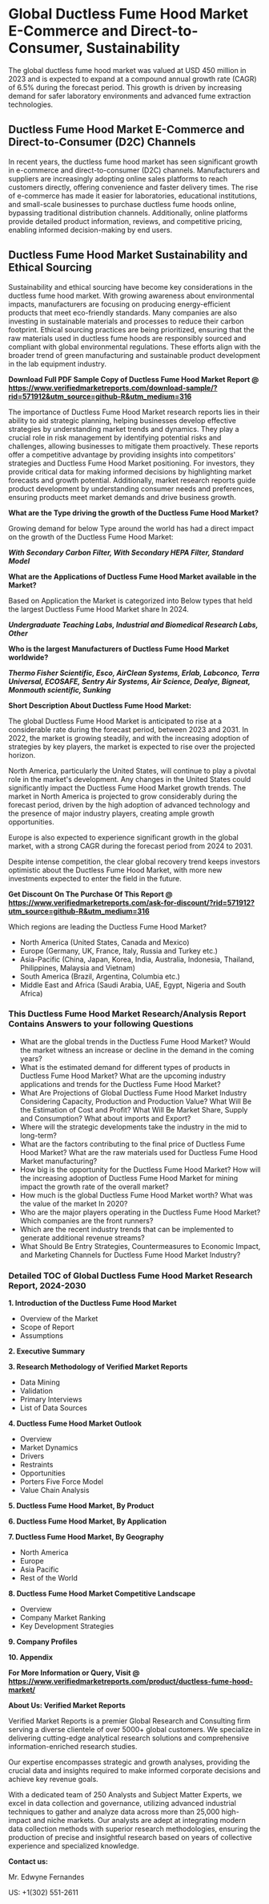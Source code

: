 <h1>Global Ductless Fume Hood Market E-Commerce and Direct-to-Consumer, Sustainability</h1><p class=""><p>The global ductless fume hood market was valued at USD 450 million in 2023 and is expected to expand at a compound annual growth rate (CAGR) of 6.5% during the forecast period. This growth is driven by increasing demand for safer laboratory environments and advanced fume extraction technologies.</p><h2>Ductless Fume Hood Market E-Commerce and Direct-to-Consumer (D2C) Channels</h2><p>In recent years, the ductless fume hood market has seen significant growth in e-commerce and direct-to-consumer (D2C) channels. Manufacturers and suppliers are increasingly adopting online sales platforms to reach customers directly, offering convenience and faster delivery times. The rise of e-commerce has made it easier for laboratories, educational institutions, and small-scale businesses to purchase ductless fume hoods online, bypassing traditional distribution channels. Additionally, online platforms provide detailed product information, reviews, and competitive pricing, enabling informed decision-making by end users.</p><h2>Ductless Fume Hood Market Sustainability and Ethical Sourcing</h2><p>Sustainability and ethical sourcing have become key considerations in the ductless fume hood market. With growing awareness about environmental impacts, manufacturers are focusing on producing energy-efficient products that meet eco-friendly standards. Many companies are also investing in sustainable materials and processes to reduce their carbon footprint. Ethical sourcing practices are being prioritized, ensuring that the raw materials used in ductless fume hoods are responsibly sourced and compliant with global environmental regulations. These efforts align with the broader trend of green manufacturing and sustainable product development in the lab equipment industry.</p></p><p class=""><strong>Download Full PDF Sample Copy of Ductless Fume Hood Market Report @ <a href="https://www.verifiedmarketreports.com/download-sample/?rid=571912&utm_source=github-R&utm_medium=316" target="_blank">https://www.verifiedmarketreports.com/download-sample/?rid=571912&utm_source=github-R&utm_medium=316</a></strong></p><p>The importance of&nbsp;Ductless Fume Hood Market research reports lies in their ability to aid strategic planning, helping businesses develop effective strategies by understanding market trends and dynamics. They play a crucial role in risk management by identifying potential risks and challenges, allowing businesses to mitigate them proactively. These reports offer a competitive advantage by providing insights into competitors' strategies and Ductless Fume Hood Market positioning. For investors, they provide critical data for making informed decisions by highlighting market forecasts and growth potential. Additionally, market research reports guide product development by understanding consumer needs and preferences, ensuring products meet market demands and drive business growth.</p><p><strong>What are the&nbsp;Type driving the growth of the Ductless Fume Hood Market?</strong></p><p id="" class="">Growing demand for below Type around the world has had a direct impact on the growth of the Ductless Fume Hood Market:</p><p class=""><em><strong>With Secondary Carbon Filter, With Secondary HEPA Filter, Standard Model</strong></em></p><p class=""><strong>What are the&nbsp;Applications&nbsp;of Ductless Fume Hood Market available in the Market?</strong></p><p id="" class="">Based on Application the Market is categorized into Below types that held the largest Ductless Fume Hood Market share In 2024.</p><p class=""><em><strong>Undergraduate Teaching Labs, Industrial and Biomedical Research Labs, Other</strong></em></p><p class=""><strong>Who is the largest Manufacturers of Ductless Fume Hood Market worldwide?</strong></p><p><em><strong>Thermo Fisher Scientific, Esco, AirClean Systems, Erlab, Labconco, Terra Universal, ECOSAFE, Sentry Air Systems, Air Science, Dealye, Bigneat, Monmouth scientific, Sunking</strong></em></p><p id="" class=""><strong>Short Description About Ductless Fume Hood Market:</strong></p><p>The global Ductless Fume Hood Market is anticipated to rise at a considerable rate during the forecast period, between 2023 and 2031. In 2022, the market is growing steadily, and with the increasing adoption of strategies by key players, the market is expected to rise over the projected horizon.</p><p>North America, particularly the United States, will continue to play a pivotal role in the market's development. Any changes in the United States could significantly impact the Ductless Fume Hood Market growth trends. The market in North America is projected to grow considerably during the forecast period, driven by the high adoption of advanced technology and the presence of major industry players, creating ample growth opportunities.</p><p>Europe is also expected to experience significant growth in the global market, with a strong CAGR during the forecast period from 2024 to 2031.</p><p>Despite intense competition, the clear global recovery trend keeps investors optimistic about the Ductless Fume Hood Market, with more new investments expected to enter the field in the future.</p><p id="" class=""><strong>Get Discount On The Purchase Of This Report @ <a href="https://www.verifiedmarketreports.com/ask-for-discount/?rid=571912?utm_source=github-R&utm_medium=316" target="_blank">https://www.verifiedmarketreports.com/ask-for-discount/?rid=571912?utm_source=github-R&utm_medium=316</a></strong></p><p class="">Which regions are leading the Ductless Fume Hood Market?</p><ul><li>North America (United States, Canada and Mexico)</li><li>Europe (Germany, UK, France, Italy, Russia and Turkey etc.)</li><li>Asia-Pacific (China, Japan, Korea, India, Australia, Indonesia, Thailand, Philippines, Malaysia and Vietnam)</li><li>South America (Brazil, Argentina, Columbia etc.)</li><li>Middle East and Africa (Saudi Arabia, UAE, Egypt, Nigeria and South Africa)</li></ul><h3 id="" class="">This Ductless Fume Hood Market Research/Analysis Report Contains Answers to your following Questions</h3><ul><li>What are the global trends in the Ductless Fume Hood Market? Would the market witness an increase or decline in the demand in the coming years?</li><li>What is the estimated demand for different types of products in Ductless Fume Hood Market? What are the upcoming industry applications and trends for the Ductless Fume Hood Market?</li><li>What Are Projections of Global Ductless Fume Hood Market Industry Considering Capacity, Production and Production Value? What Will Be the Estimation of Cost and Profit? What Will Be Market Share, Supply and Consumption? What about imports and Export?</li><li>Where will the strategic developments take the industry in the mid to long-term?</li><li>What are the factors contributing to the final price of Ductless Fume Hood Market? What are the raw materials used for Ductless Fume Hood Market manufacturing?</li><li>How big is the opportunity for the Ductless Fume Hood Market? How will the increasing adoption of Ductless Fume Hood Market for mining impact the growth rate of the overall market?</li><li>How much is the global Ductless Fume Hood Market worth? What was the value of the market In 2020?</li><li>Who are the major players operating in the Ductless Fume Hood Market? Which companies are the front runners?</li><li>Which are the recent industry trends that can be implemented to generate additional revenue streams?</li><li>What Should Be Entry Strategies, Countermeasures to Economic Impact, and Marketing Channels for Ductless Fume Hood Market Industry?</li></ul><h3 id="" class="">Detailed TOC of Global Ductless Fume Hood Market Research Report, 2024-2030</h3><p id="" class=""><strong>1. Introduction of the Ductless Fume Hood Market</strong></p><ul><li>Overview of the Market</li><li>Scope of Report</li><li>Assumptions</li></ul><p id="" class=""><strong>2. Executive Summary</strong></p><p id="" class=""><strong>3. Research Methodology of Verified Market Reports</strong></p><ul><li>Data Mining</li><li>Validation</li><li>Primary Interviews</li><li>List of Data Sources</li></ul><p id="" class=""><strong>4. Ductless Fume Hood Market Outlook</strong></p><ul><li>Overview</li><li>Market Dynamics</li><li>Drivers</li><li>Restraints</li><li>Opportunities</li><li>Porters Five Force Model</li><li>Value Chain Analysis</li></ul><p id="" class=""><strong>5. Ductless Fume Hood Market, By Product</strong></p><p id="" class=""><strong>6. Ductless Fume Hood Market, By Application</strong></p><p id="" class=""><strong>7. Ductless Fume Hood Market, By Geography</strong></p><ul><li>North America</li><li>Europe</li><li>Asia Pacific</li><li>Rest of the World</li></ul><p id="" class=""><strong>8. Ductless Fume Hood Market Competitive Landscape</strong></p><ul><li>Overview</li><li>Company Market Ranking</li><li>Key Development Strategies</li></ul><p id="" class=""><strong>9. Company Profiles</strong></p><p id="" class=""><strong>10. Appendix</strong></p><p id="" class=""><strong>For More Information or Query, Visit @ <a href="https://www.verifiedmarketreports.com/product/ductless-fume-hood-market/" target="_blank">https://www.verifiedmarketreports.com/product/ductless-fume-hood-market/</a></strong></p><p id="" class=""><strong>About Us: Verified Market Reports</strong></p><p id="" class="">Verified Market Reports is a premier Global Research and Consulting firm serving a diverse clientele of over 5000+ global customers. We specialize in delivering cutting-edge analytical research solutions and comprehensive information-enriched research studies.</p><p id="" class="">Our expertise encompasses strategic and growth analyses, providing the crucial data and insights required to make informed corporate decisions and achieve key revenue goals.</p><p id="" class="">With a dedicated team of 250 Analysts and Subject Matter Experts, we excel in data collection and governance, utilizing advanced industrial techniques to gather and analyze data across more than 25,000 high-impact and niche markets. Our analysts are adept at integrating modern data collection methods with superior research methodologies, ensuring the production of precise and insightful research based on years of collective experience and specialized knowledge.</p><p id="" class=""><strong>Contact us:</strong></p><p id="" class="">Mr. Edwyne Fernandes</p><p id="" class="">US: +1(302) 551-2611</p>